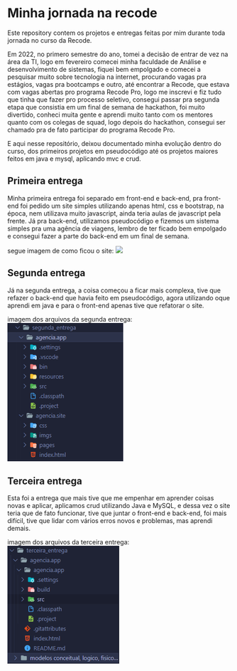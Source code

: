# Minha jornada na recode

Este repository contem os projetos e entregas feitas por mim durante toda jornada no curso da Recode.

Em 2022, no primero semestre do ano, tomei a decisão de entrar de vez na área da TI, logo em fevereiro comecei minha faculdade de Análise e desenvolvimento de sistemas, fiquei bem empolgado e comecei a pesquisar muito sobre tecnologia na internet, procurando vagas pra estágios, vagas pra bootcamps e outro, até encontrar a Recode, que estava com vagas abertas pro programa Recode Pro, logo me inscrevi e fiz tudo que tinha que fazer pro processo seletivo, consegui passar pra segunda etapa que consistia em um final de semana de hackathon, foi muito divertido, conheci muita gente e aprendi muito tanto com os mentores quanto com os colegas de squad, logo depois do hackathon, consegui ser chamado pra de fato participar do programa Recode Pro.

E aqui nesse repositório, deixou documentado minha evolução dentro do curso, dos primeiros projetos em pseudocódigo até os projetos maiores feitos em java e mysql, aplicando mvc e crud.

## Primeira entrega

Minha primeira entrega foi separado em front-end e back-end, pra front-end foi pedido um site simples utilizando apenas html, css e bootstrap, na época, nem utilizava muito javascript, ainda teria aulas de javascript pela frente. Já pra back-end, utilizamos pseudocódigo e fizemos um sistema simples pra uma agência de viagens, lembro de ter ficado bem empolgado e consegui fazer a parte do back-end em um final de semana.


segue imagem de como ficou o site:
![](site.png)

## Segunda entrega

Já na segunda entrega, a coisa começou a ficar mais complexa, tive que refazer o back-end que havia feito em pseudocódigo, agora utilizando oque aprendi em java e para o front-end apenas tive que refatorar o site.

imagem dos arquivos da segunda entrega:
![](mkimgs/segunda.PNG)
## Terceira entrega

Esta foi a entrega que mais tive que me empenhar em aprender coisas novas e aplicar, aplicamos crud utilizando Java e MySQL, e dessa vez o site teria que de fato funcionar, tive que juntar o front-end e back-end, foi mais difícil, tive que lidar com vários erros novos e problemas, mas aprendi demais.

imagem dos arquivos da terceira entrega:
![](mkimgs/terceira.PNG)